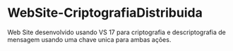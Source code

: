 # WebSite-CriptografiaDistribuida
Web Site desenvolvido usando VS 17 para criptografia e descriptografia de mensagem usando uma chave unica para ambas ações.
